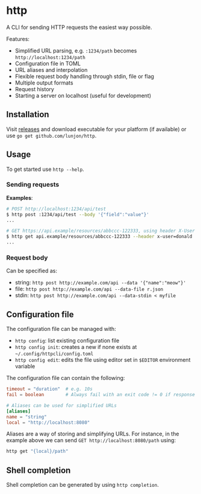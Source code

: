 # http

A CLI for sending HTTP requests the easiest way possible.

Features:
 - Simplified URL parsing, e.g. `:1234/path` becomes `http://localhost:1234/path`
 - Configuration file in TOML
 - URL aliases and interpolation
 - Flexible request body handling through stdin, file or flag
 - Multiple output formats
 - Request history
 - Starting a server on localhost (useful for development)


## Installation

Visit [releases](https://github.com/lunjon/http/releases/latest) and download
executable for your platform (if available) or use `go get github.com/lunjon/http`.

## Usage

To get started use `http --help`.

### Sending requests

**Examples**:

```sh
# POST http://localhost:1234/api/test 
$ http post :1234/api/test --body '{"field":"value"}'
...

# GET https://api.example/resources/abbccc-122333, using header X-User with value donald
$ http get api.example/resources/abbccc-122333 --header x-user=donald
...
```

### Request body

Can be specified as:
- string: `http post http://example.com/api --data '{"name":"meow"}'`
- file: `http post http://example.com/api --data-file r.json`
- stdin: `http post http://example.com/api --data-stdin < myfile`

## Configuration file

The configuration file can be managed with:
  - `http config`: list existing configuration file
  - `http config init`: creates a new if none exists at `~/.config/httpcli/config.toml`
  - `http config edit`: edits the file using editor set in `$EDITOR` environment variable

The configuration file can contain the following:

```toml
timeout = "duration"  # e.g. 10s
fail = boolean        # Always fail with an exit code != 0 if response status >= 400

# Aliases can be used for simplified URLs
[aliases]
name = "string"
local = "http://localhost:8080"
```

Aliases are a way of storing and simplifying URLs. For instance, in the example above we can send `GET http://localhost:8080/path` using:

```bash
http get "{local}/path"
```

## Shell completion

Shell completion can be generated by using `http completion`.
